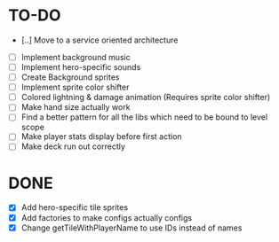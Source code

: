 # TO-DO
- [..] Move to a service oriented architecture
- [ ] Implement background music
- [ ] Implement hero-specific sounds
- [ ] Create Background sprites
- [ ] Implement sprite color shifter
- [ ] Colored lightning & damage animation (Requires sprite color shifter)
- [ ] Make hand size actually work
- [ ] Find a better pattern for all the libs which need to be bound to level scope
- [ ] Make player stats display before first action
- [ ] Make deck run out correctly

# DONE
- [x] Add hero-specific tile sprites
- [x] Add factories to make configs actually configs
- [x] Change getTileWithPlayerName to use IDs instead of names
